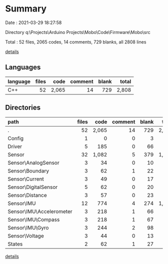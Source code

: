 # Summary

Date : 2021-03-29 18:27:58

Directory q:\Projects\Arduino Projects\Mobo\Code\Firmware\Mobo\src

Total : 52 files,  2065 codes, 14 comments, 729 blanks, all 2808 lines

[details](details.md)

## Languages
| language | files | code | comment | blank | total |
| :--- | ---: | ---: | ---: | ---: | ---: |
| C++ | 52 | 2,065 | 14 | 729 | 2,808 |

## Directories
| path | files | code | comment | blank | total |
| :--- | ---: | ---: | ---: | ---: | ---: |
| . | 52 | 2,065 | 14 | 729 | 2,808 |
| Config | 1 | 0 | 0 | 3 | 3 |
| Driver | 5 | 185 | 0 | 66 | 251 |
| Sensor | 32 | 1,082 | 5 | 379 | 1,466 |
| Sensor\AnalogSensor | 3 | 34 | 0 | 10 | 44 |
| Sensor\Boundary | 3 | 62 | 1 | 22 | 85 |
| Sensor\Current | 3 | 49 | 0 | 17 | 66 |
| Sensor\DigitalSensor | 5 | 62 | 0 | 20 | 82 |
| Sensor\Distance | 3 | 57 | 0 | 23 | 80 |
| Sensor\IMU | 12 | 774 | 4 | 274 | 1,052 |
| Sensor\IMU\Accelerometer | 3 | 218 | 1 | 66 | 285 |
| Sensor\IMU\Compass | 3 | 218 | 1 | 67 | 286 |
| Sensor\IMU\Gyro | 3 | 244 | 2 | 98 | 344 |
| Sensor\Voltage | 3 | 44 | 0 | 13 | 57 |
| States | 2 | 62 | 1 | 27 | 90 |

[details](details.md)
